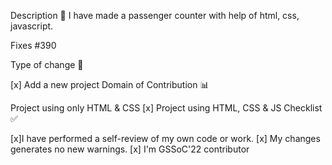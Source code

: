 Description 📜
I have made a passenger counter  with help of html, css, javascript.

Fixes #390

Type of change 📝

[x] Add a new project
Domain of Contribution 📊

 Project using only HTML & CSS
[x] Project using HTML, CSS & JS
Checklist ✅

[x]I have performed a self-review of my own code or work.
[x] My changes generates no new warnings.
[x] I'm GSSoC'22 contributor

